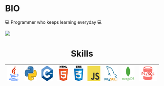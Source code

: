# BIO
💻 Programmer who keeps learning everyday 💻

![](https://komarev.com/ghpvc/?username=Draco0503&color=blueviolet&label=VIEWS&style=flat-square)

<h1 align="center">Skills</h1>

<p align="center">

| <img src="img/java.png" height="50px"> | <img src="img/python.png" height="50px"> | <img src="img/cpp.png" height="50px"> | <img src="img/html.png" height="50px"> | <img src="img/css.png" height="50px"> | <img src="img/javascript.jpg" height="50px"> | <img src="img/mysql.png" height="50px"> | <img src="img/mongo.png" height="50px"> | <img src="img/plsql.png" height="50px"> |
|:---:|:---:|:---:|:---:|:---:|:---:|:---:|:---:|:---:|

<p>
